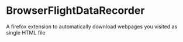 # BrowserFlightDataRecorder
A firefox extension to automatically download webpages you visited as single HTML file